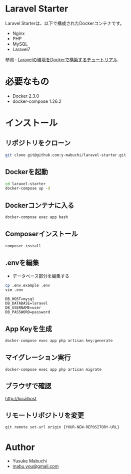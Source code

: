# Laravel Starter

Laravel Starterは、以下で構成されたDockerコンテナです。

- Nginx
- PHP
- MySQL
- Laravel7

参照 : [Laravelの環境をDockerで構築するチュートリアル](https://tech.windii.jp/backend/laravel/laravel-with-docker-compose).

# 必要なもの

* Docker 2.3.0
* docker-compose 1.26.2

# インストール 

## リポジトリをクローン
```bash
git clone git@github.com:y-mabuchi/laravel-starter.git
```

## Dockerを起動
```bash
cd laravel-starter
docker-compose up -d
```

## Dockerコンテナに入る
```bash
docker-compose exec app bash
```

## Composerインストール
```bash
composer install
```

## .envを編集
- データベース部分を編集する

```bash
cp .env.example .env
vim .env
```

```.env
DB_HOST=mysql
DB_DATABASE=laravel
DB_USERNAME=user
DB_PASSWORD=password
```

## App Keyを生成
```bash
docker-compose exec app php artisan key:generate
```

## マイグレーション実行
```
docker-compose exec app php artisan migrate
```

## ブラウザで確認
[http://localhost](http://localhost)

## リモートリポジトリを変更
```
git remote set-url origin {YOUR-NEW-REPOSITORY-URL}
```

# Author

* Yusuke Mabuchi
* mabu.you@gmail.com
